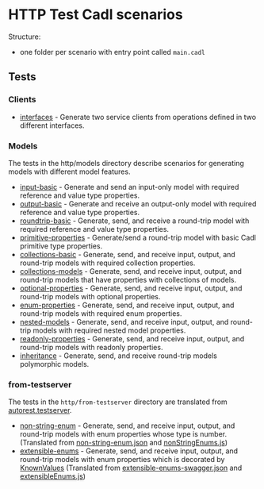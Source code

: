 # HTTP Test Cadl scenarios

Structure:

- one folder per scenario with entry point called `main.cadl`

## Tests

### Clients

- [interfaces](https://github.com/Azure/cadl-ranch/tree/main/packages/cadl-ranch-specs/http/clients/interfaces) - Generate two service clients from operations defined in two different interfaces.

### Models

The tests in the http/models directory describe scenarios for generating models with different model features.

- [input-basic](https://github.com/Azure/cadl-ranch/tree/main/packages/cadl-ranch-specs/http/models/input-basic) - Generate and send an input-only model with required reference and value type properties.
- [output-basic](https://github.com/Azure/cadl-ranch/tree/main/packages/cadl-ranch-specs/http/models/output-basic) - Generate and receive an output-only model with required reference and value type properties.
- [roundtrip-basic](https://github.com/Azure/cadl-ranch/tree/main/packages/cadl-ranch-specs/http/models/roundtrip-basic) - Generate, send, and receive a round-trip model with required reference and value type properties.
- [primitive-properties](https://github.com/Azure/cadl-ranch/tree/main/packages/cadl-ranch-specs/http/models/primitive-properties) - Generate/send a round-trip model with basic Cadl primitive type properties.
- [collections-basic](https://github.com/Azure/cadl-ranch/tree/main/packages/cadl-ranch-specs/http/models/collections-basic) - Generate, send, and receive input, output, and round-trip models with required collection properties.
- [collections-models](https://github.com/Azure/cadl-ranch/tree/main/packages/cadl-ranch-specs/http/models/collections-models) - Generate, send, and receive input, output, and round-trip models that have properties with collections of models.
- [optional-properties](https://github.com/Azure/cadl-ranch/tree/main/packages/cadl-ranch-specs/http/models/optional-properties) - Generate, send, and receive input, output, and round-trip models with optional properties.
- [enum-properties](https://github.com/Azure/cadl-ranch/tree/main/packages/cadl-ranch-specs/http/models/enum-properties) - Generate, send, and receive input, output, and round-trip models with required enum properties.
- [nested-models](https://github.com/Azure/cadl-ranch/tree/main/packages/cadl-ranch-specs/http/models/nested-models) - Generate, send, and receive input, output, and round-trip models with required nested model properties.
- [readonly-properties](https://github.com/Azure/cadl-ranch/tree/main/packages/cadl-ranch-specs/http/models/readonly-properties) - Generate, send, and receive input, output, and round-trip models with readonly properties.
- [inheritance](https://github.com/Azure/cadl-ranch/tree/main/packages/cadl-ranch-specs/http/models/inheritance) - Generate, send, and receive round-trip models polymorphic models.

### from-testserver

The tests in the `http/from-testserver` directory are translated from [autorest.testserver](https://github.com/Azure/autorest.testserver/tree/main/swagger).

- [non-string-enum](https://github.com/Azure/cadl-ranch/tree/main/packages/cadl-ranch-specs/http/from-testserver/non-string-enum) - Generate, send, and receive input, output, and round-trip models with enum properties whose type is number.(Translated from [non-string-enum.json](https://github.com/Azure/autorest.testserver/blob/main/swagger/non-string-enum.json) and [nonStringEnums.js](https://github.com/Azure/autorest.testserver/blob/main/legacy/routes/nonStringEnums.js))
- [extensible-enums](https://github.com/Azure/cadl-ranch/tree/main/packages/cadl-ranch-specs/http/from-testserver/extensible-enums) - Generate, send, and receive input, output, and round-trip models with enum properties which is decorated by [KnownValues](https://github.com/microsoft/cadl/blob/main/docs/tutorial.md#knownvalues) (Translated from [extensible-enums-swagger.json](https://github.com/Azure/autorest.testserver/blob/main/swagger/extensible-enums-swagger.json) and [extensibleEnums.js](https://github.com/Azure/autorest.testserver/blob/main/legacy/routes/extensibleEnums.js))
